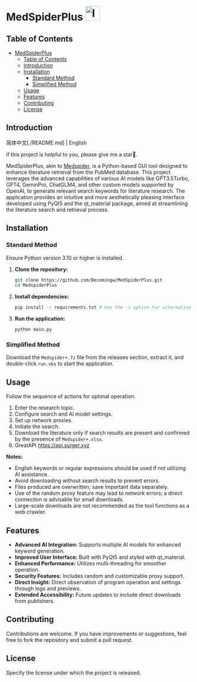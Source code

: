 # MedSpiderPlus <img src="https://image-1307946721.cos.ap-shanghai.myqcloud.com/logo.png" alt="logo" width=39;/>


## Table of Contents

- [MedSpiderPlus ](#medspiderplus-)
  - [Table of Contents](#table-of-contents)
  - [Introduction](#introduction)
  - [Installation](#installation)
    - [Standard Method](#standard-method)
    - [Simplified Method](#simplified-method)
  - [Usage](#usage)
  - [Features](#features)
  - [Contributing](#contributing)
  - [License](#license)

## Introduction
简体中文[./README.md] | English

if this project is helpful to you, please give me a star🤗.

MedSpiderPlus, akin to [Medspider](https://github.com/Becomingw/Med-Spider), is a Python-based GUI tool designed to enhance literature retrieval from the PubMed database. This project leverages the advanced capabilities of various AI models like GPT3.5Turbo, GPT4, GeminPro, ChatGLM4, and other custom models supported by OpenAI, to generate relevant search keywords for literature research. The application provides an intuitive and more aesthetically pleasing interface developed using PyQt5 and the qt_material package, aimed at streamlining the literature search and retrieval process.

## Installation

### Standard Method

Ensure Python version 3.10 or higher is installed.

1. **Clone the repository:**

   ```bash
   git clone https://github.com/Becomingw/MedSpiderPlus.git
   cd MedspiderPlus
   ```

2. **Install dependencies:**

   ```bash
   pip install -r requirements.txt # Use the -i option for alternative indexes like Tsinghua
   ```

3. **Run the application:**

   ```bash
   python main.py
   ```

### Simplified Method

Download the `Medspider+.7z` file from the releases section, extract it, and double-click `run.vbs` to start the application.

## Usage

Follow the sequence of actions for optimal operation:

1. Enter the research topic.
2. Configure search and AI model settings.
3. Set up network proxies.
4. Initiate the search.
5. Download the literature only if search results are present and confirmed by the presence of `Medspider+.xlsx`.
6. GreatAPI https://api.surger.xyz


**Notes:**

- English keywords or regular expressions should be used if not utilizing AI assistance.
- Avoid downloading without search results to prevent errors.
- Files produced are overwritten; save important data separately.
- Use of the random proxy feature may lead to network errors; a direct connection is advisable for small downloads.
- Large-scale downloads are not recommended as the tool functions as a web crawler.

## Features

- **Advanced AI Integration:** Supports multiple AI models for enhanced keyword generation.
- **Improved User Interface:** Built with PyQt5 and styled with qt_material.
- **Enhanced Performance:** Utilizes multi-threading for smoother operation.
- **Security Features:** Includes random and customizable proxy support.
- **Direct Insight:** Direct observation of program operation and settings through logs and previews.
- **Extended Accessibility:** Future updates to include direct downloads from publishers.

## Contributing

Contributions are welcome. If you have improvements or suggestions, feel free to fork the repository and submit a pull request.

## License

Specify the license under which the project is released.